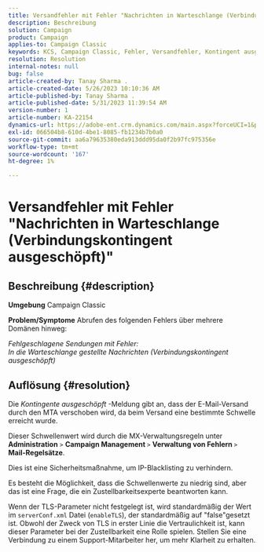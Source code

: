 ```yaml
---
title: Versandfehler mit Fehler "Nachrichten in Warteschlange (Verbindungskontingent ausgeschöpft)"
description: Beschreibung
solution: Campaign
product: Campaign
applies-to: Campaign Classic
keywords: KCS, Campaign Classic, Fehler, Versandfehler, Kontingent ausgeschöpft
resolution: Resolution
internal-notes: null
bug: false
article-created-by: Tanay Sharma .
article-created-date: 5/26/2023 10:10:36 AM
article-published-by: Tanay Sharma .
article-published-date: 5/31/2023 11:39:54 AM
version-number: 1
article-number: KA-22154
dynamics-url: https://adobe-ent.crm.dynamics.com/main.aspx?forceUCI=1&pagetype=entityrecord&etn=knowledgearticle&id=308c7f8d-adfb-ed11-8849-6045bd006268
exl-id: 066504b8-610d-4be1-8085-fb1234b7b0a0
source-git-commit: aa6a79635380eda913ddd95da0f2b97fc975356e
workflow-type: tm+mt
source-wordcount: '167'
ht-degree: 1%

---
```


# Versandfehler mit Fehler &quot;Nachrichten in Warteschlange (Verbindungskontingent ausgeschöpft)&quot;

## Beschreibung {#description}

<b>Umgebung</b>
Campaign Classic


<b>Problem/Symptome</b>
Abrufen des folgenden Fehlers über mehrere Domänen hinweg:

*Fehlgeschlagene Sendungen mit Fehler:
<br>In die Warteschlange gestellte Nachrichten (Verbindungskontingent ausgeschöpft)*


## Auflösung {#resolution}


Die *Kontingente ausgeschöpft* -Meldung gibt an, dass der E-Mail-Versand durch den MTA verschoben wird, da beim Versand eine bestimmte Schwelle erreicht wurde.

Dieser Schwellenwert wird durch die MX-Verwaltungsregeln unter <b>Administration</b> `>`  <b>Campaign Management </b>`>`  <b>Verwaltung von Fehlern </b>`>`  <b>Mail-Regelsätze</b>.

Dies ist eine Sicherheitsmaßnahme, um IP-Blacklisting zu verhindern.

Es besteht die Möglichkeit, dass die Schwellenwerte zu niedrig sind, aber das ist eine Frage, die ein Zustellbarkeitsexperte beantworten kann.

Wenn der TLS-Parameter nicht festgelegt ist, wird standardmäßig der Wert im `serverConf.xml` Datei (`enableTLS`), der standardmäßig auf &quot;false&quot;gesetzt ist. Obwohl der Zweck von TLS in erster Linie die Vertraulichkeit ist, kann dieser Parameter bei der Zustellbarkeit eine Rolle spielen. Stellen Sie eine Verbindung zu einem Support-Mitarbeiter her, um mehr Klarheit zu erhalten.
